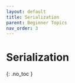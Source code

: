 ```yaml
---
layout: default
title: Serialization
parent: Beginner Topics
nav_order: 3
---
```


# Serialization
{: .no_toc }
